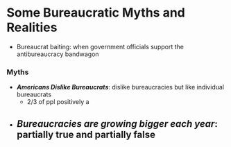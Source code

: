 # Some Bureaucratic Myths and Realities
- Bureaucrat baiting: when government officials support the antibureaucracy bandwagon

### Myths
- **_Americans Dislike Bureaucrats_**: dislike bureaucracies but like individual bureaucrats
	- 2/3 of ppl positively a
- **_Bureaucracies are growing bigger each year_**: partially true and partially false
	- 